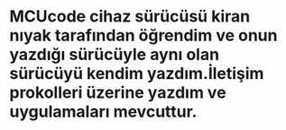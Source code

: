 # MCUcode  cihaz sürücüsü  kiran nıyak tarafından  öğrendim ve onun yazdığı sürücüyle aynı olan sürücüyü kendim yazdım.İletişim prokolleri  üzerine  yazdım ve uygulamaları mevcuttur.
